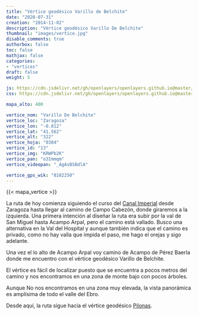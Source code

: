 ```yaml
---
title: "Vértice geodésico Varillo de Belchite"
date: "2020-07-31"
creation: "2014-11-02"
description: "Vértice geodésico Varillo De Belchite"
thumbnail: "images/vertice.jpg"
disable_comments: true
authorbox: false
toc: false
mathjax: false
categories:
- "vertices"
draft: false
weight: 5

js: https://cdn.jsdelivr.net/gh/openlayers/openlayers.github.io@master/en/v6.3.1/build/ol.js
css: https://cdn.jsdelivr.net/gh/openlayers/openlayers.github.io@master/en/v6.3.1/css/ol.css

mapa_alto: 400

vertice_nom: "Varillo De Belchite"
vertice_loc: "Zaragoza"
vertice_lon: "-0.812"
vertice_lat: "41.562"
vertice_alt: "322"
vertice_hoja: "0384"
vertice_id: "13"
vertice_img: "KRWPb2K"
vertice_pan: "o3Immqm"
vertice_videopan: "_AgAsBSBdlA"

vertice_gps_wik: "8182250"
---
```

{{< mapa_vertice >}}

La ruta de hoy comienza siguiendo el curso del [Canal Imperial](http://www.canalimperial.com) desde Zaragoza hasta llegar al camino de Campo Cabezón, donde giraremos a la izquierda. Una primera intención al diseñar la ruta era subir por la val de San Miguel hasta Acampo Arpal, pero el camino está vallado. Busco una alternativa en la Val del Hospital y aunque también indica que el camino es privado, como no hay valla que impida el paso, me hago el orejas y sigo adelante.

Una vez el lo alto de Acampo Arpal voy camino de Acampo de Pérez Baerla donde me encuentro con el vértice geodésico Varillo de Belchite.

El vértice es fácil de localizar puesto que se encuentra a pocos metros del camino y nos encontramos en una zona de monte bajo con pocos árboles.

Aunque No nos encontramos en una zona muy elevada, la vista panorámica es amplísima de todo el valle del Ebro.

Desde aquí, la ruta sigue hacia el vértice geodésico [Pilonas]({{<relref"pilonas.md">}}).

